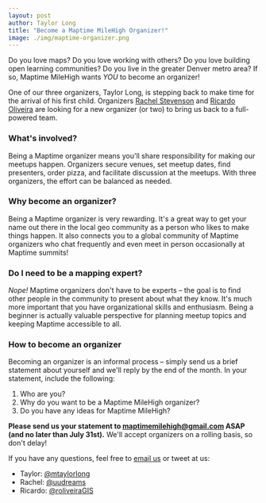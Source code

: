 ```yaml
---
layout: post
author: Taylor Long
title: "Become a Maptime MileHigh Organizer!"
image: ./img/maptime-organizer.png
---
```


Do you love maps? Do you love working with others? Do you love building open learning communities? Do you live in the greater Denver metro area? If so, Maptime MileHigh wants *YOU* to become an organizer!

One of our three organizers, Taylor Long, is stepping back to make time for the arrival of his first child. Organizers [Rachel Stevenson](https://twitter.com/uudreams) and [Ricardo Oliveira](https://twitter.com/roliveiraGIS) are looking for a new organizer (or two) to bring us back to a full-powered team.

### What's involved?
Being a Maptime organizer means you'll share responsibility for making our meetups happen. Organizers secure venues, set meetup dates, find presenters, order pizza, and facilitate discussion at the meetups. With three organizers, the effort can be balanced as needed.

### Why become an organizer?
Being a Maptime organizer is very rewarding. It's a great way to get your name out there in the local geo community as a person who likes to make things happen. It also connects you to a global community of Maptime organizers who chat frequently and even meet in person occasionally at Maptime summits!

### Do I need to be a mapping expert?
*Nope!* Maptime organizers don't have to be experts – the goal is to find other people in the community to present about what they know. It's much more important that you have organizational skills and enthusiasm. Being a beginner is actually valuable perspective for planning meetup topics and keeping Maptime accessible to all.

### How to become an organizer
Becoming an organizer is an informal process – simply send us a brief statement about yourself and we'll reply by the end of the month. In your statement, include the following:

1. Who are you?
2. Why do you want to be a Maptime MileHigh organizer?
3. Do you have any ideas for Maptime MileHigh?

**Please send us your statement to [maptimemilehigh@gmail.com](mailto:maptimemilehigh@gmail.com) ASAP (and no later than July 31st).** We'll accept organizers on a rolling basis, so don't delay!

If you have any questions, feel free to [email us](mailto:maptimemilehigh@gmail.com) or tweet at us:
- Taylor: [@mtaylorlong](https://twitter.com/mtaylorlong)
- Rachel: [@uudreams](https://twitter.com/uudreams)
- Ricardo: [@roliveiraGIS](https://twitter.com/roliveiraGIS)
